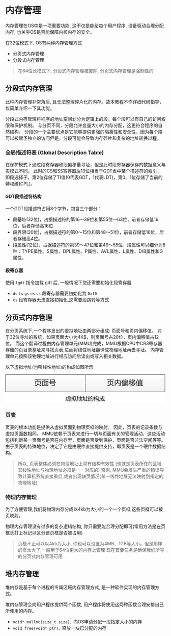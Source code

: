 # 内存管理

内存管理在OS中是一项重要功能, 这不仅是能给每个用户程序, 设备驱动合理分配内存, 也关乎OS是否能保障内核内存的安全。

在32位模式下, OS有两种内存管理方式

- 分页式内存管理
- 分段式内存管理

> 在64位长模式下, 分段式内存管理被废除, 分页式内存管理是强制性的

## 分段式内存管理

此种内存管理非常落后, 且无法整理碎片化的内存。故本教程不作详细代码指导，仅简单介绍一下其功能。

分段式内存管理将程序的地址空间划分为逻辑上的段，每个段可以有自己的访问权限和保护机制。
与分页不同，分段允许变量大小的内存分配，这更符合程序的自然结构。
分段的一个主要优点是它能够提供更强的隔离性和安全性，因为每个段可以被赋予独立的访问但是，分段可能会导致内存碎片和复杂的地址转换过程。

### 全局描述符表 (Global Description Table)

在保护模式下通过段寄存器和段偏移量寻址，但是此时段寄存器保存的数据意义与实模式不同。
此时的CS和SS寄存器后13位相当于GDT表中某个描述符的索引，即段选择子。第2位存储了TI值(0代表GDT，1代表LDT)，第0、1位存储了当前的特权级(CPL)。

#### GDT段描述符结构

一个GDT段描述符占用8个字节，包含三个部分：

- 段基址(32位)，占据描述符的第16～39位和第55位～63位，前者存储低16位，后者存储高16位
- 段界限(20位)，占据描述符的第0～15位和第48～51位，前者存储低16位，后者存储高4位。
- 段属性(12位)，占据描述符的第39～47位和第49～55位，段属性可以细分为8种：TYPE属性、S属性、DPL属性、P属性、AVL属性、L属性、D/B属性和G属性。

#### 段寄存器

使用 `lgdt` 指令加载 gdt 后, 一般情况下您还需要初始化段寄存器

- `ds` `fs` `gs` `es` `ss` 段寄存器需要初始化为 `0x10`
- `cs` 段寄存器无法直接初始化,您需要段跳转等方式

## 分页式内存管理

在分页系统下,一个程序发出的虚拟地址由两部分组成: 页面号和页内偏移值。
对于32位寻址的系统，如果页面大小为4KB，则页面号占20位，页内偏移值占12位。
而这个翻译过程由内存管理单元(MMU)完成，MMU根据CPU中CR3寄存器存储的页目录基址来寻找页表,进而将线性地址翻译成物理地址再去寻址。
内存管理单元按照该物理地址进行相应访问后读出或写入相关数据。

以下虚拟地址(也叫线性地址)的构成如图所示

![虚拟地址结构](/images/项目/MdrOS/page_virtual.png)

### 页表

页表的根本功能是提供从虚拟页面到物理页框的映射。
因此，页表的记录条数与虚拟页面数相同。
MMU依赖于页表来进行一切与页面有关的管理活动，这些活动包括判断某一页面号是否在内存里，页面是否受到保护，页面是否非法空间等等。
由于页表的特殊地位，决定了它是由硬件直接提供支持，即页表是一个硬件数据结构。

> 所以, 页表整体必须在物理地址上具有结构有效性 (也就是页表所在的区域其线性地址与物理地址必须是一一对应的)
> 否则, MMU会发生严重的错误导致计算机系统直接重启,或者出现缺页情况(某一线性地址无法映射到指定的物理地址)

### 物理内存管理

为了方便管理,我们将物理内存分成以4kb为大小的一个一个页框,这些页框可以被页映射。

物理内存管理没有过多的复杂逻辑结构, 你只需要能合理分配即可(常用方法是在页框头打上标记以区分该页框是否被占用)

> 页框不止可以以4kb为大小, 你也可以设置为4MB、1GB等大小。但是那样的页太大了,一般用于64位更大的内存上管理
> 现在首要任务是确保我们所写的分页式内存管理可用

## 堆内存管理

堆内存是基于每个进程的专属区域内存管理方式, 是一种软件实现的内存管理方式。

堆内存管理会向用户程序提供两个函数, 用户程序将使用这两种函数合理安排自己所使用的内存。

- `void* malloc(size_t size);` 向OS申请分配一段指定大小的内存
- `void free(void* ptr);` 释放一块已分配的内存
